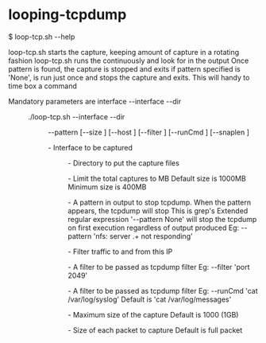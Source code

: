 # looping-tcpdump

$ loop-tcp.sh --help

loop-tcp.sh starts the capture, keeping <size> amount of capture in a rotating fashion
loop-tcp.sh runs the <cmd> continuously and look for <pattern> in the <cmd> output
Once pattern is found, the capture is stopped and exits
if pattern specified is 'None', <cmd> is run just once and stops the capture and exits. This will handy to time box a command

Mandatory parameters are interface --interface <if> --dir <dir>

./loop-tcp.sh --interface <if> --dir <dir> --pattern <pattern> [--size <totalSizeinMB>] [--host <IP to filter>] [--filter <filter expression>] [--runCmd <cmd>] [--snaplen <snapSize>]

<if>                - Interface to be captured

<dir>               - Directory to put the capture files

<size>              - Limit the total captures to <size>MB
                      Default size is 1000MB
                      Minimum size is 400MB

<pattern>           - A pattern in <cmd> output to stop tcpdump. When the pattern appears, the tcpdump will stop
                      This is grep's Extended regular expression
                      '--pattern None' will stop the tcpdump on first <cmd> execution regardless of output produced
                      Eg: --pattern 'nfs: server .+ not responding'

<IP to filter>      - Filter traffic to and from this IP

<filter expression> - A filter to be passed as tcpdump filter
                      Eg: --filter 'port 2049'

<cmd>               - A filter to be passed as tcpdump filter
                      Eg: --runCmd 'cat /var/log/syslog'
                      Default is 'cat /var/log/messages'

<totalSize>         - Maximum size of the capture
                      Default is 1000 (1GB)

<snapSize>          - Size of each packet to capture
                      Default is full packet
